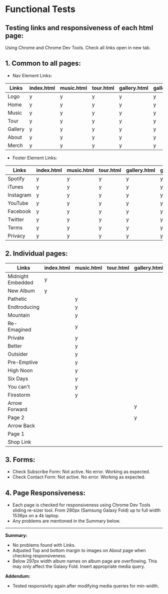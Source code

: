 # Functional Tests

## Testing links and responsiveness of each html page:
Using Chrome and Chrome Dev Tools. Check all links open in new tab.

## 1. Common to all pages:

- Nav Element Links:

Links | index.html | music.html | tour.html | gallery.html | gallery_2.html | about.html | merch.html
--- | --- | --- | --- | --- | --- | --- | ---
Logo | y | y | y | y | y | y | y
Home | y | y | y | y | y | y | y
Music | y | y | y | y | y | y | y
Tour | y | y | y | y | y | y | y
Gallery | y | y | y | y | y | y | y
About | y | y | y | y | y | y | y
Merch | y | y | y | y | y | y | y

- Footer Element Links:
  
Links | index.html | music.html | tour.html | gallery.html | gallery_2.html | about.html | merch.html
--- | --- | --- | --- | --- | --- | --- | ---
Spotify | y | y | y | y | y | y | y
iTunes | y | y | y | y | y | y | y
Instagram | y | y | y | y | y | y | y
YouTube | y | y | y | y | y | y | y
Facebook | y | y | y | y | y | y | y
Twitter | y | y | y | y | y | y | y
Terms | y | y | y | y | y | y | y
Privacy | y | y | y | y | y | y | y

## 2. Individual pages:

Links | index.html | music.html | tour.html | gallery.html | gallery_2.html | about.html | merch.html
--- | --- | --- | --- | --- | --- | --- | ---
Midnight Embedded | y 
New Album | y 
Pathetic |  | y 
Endtroducing |  | y 
Mountain |  | y 
Re-Emagined |  | y
Private |  | y 
Better |  | y
Outsider |  | y 
Pre-Emptive |  | y
High Noon |  | y 
Six Days |  | y
You can't |  | y 
Firestorm |  | y
Arrow Forward | | | | y
Page 2 | | | | y
Arrow Back | | | | | y
Page 1 | | | | | y
Shop Link | | | | | | | y


## 3. Forms:

- Check Subscribe Form: Not active. No error. Working as expected.
- Check Contact Form: Not active. No error. Working as expected.


## 4. Page Responsiveness:

- Each page is checked for responsiveness using Chrome Dev Tools sliding re-sizer tool.
From 280px (Samsung Galaxy Fold) up to full width 1536px on a 4k laptop.
- Any problems are mentioned in the Summary below.

---
__Summary:__

- No problems found with Links.
- Adjusted Top and bottom margin to images on About page when checking responsiveness.
- Below 297px width album names on album page are overflowing. This may only affect the
  Galaxy Fold. Insert appropriate media query.

__Addendum:__

 - Tested responsivity again after modifying media queries for min-width.
